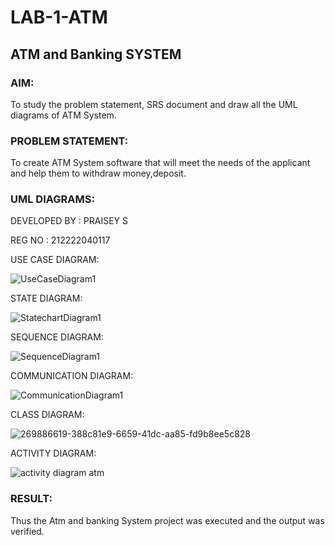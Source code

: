 # LAB-1-ATM
## ATM and Banking SYSTEM
### AIM: 
To study the problem statement, SRS document and draw all the UML diagrams of ATM
System.
### PROBLEM STATEMENT:
To create ATM System software that will meet the needs of the applicant and help them
to withdraw money,deposit.
### UML DIAGRAMS:

DEVELOPED BY : PRAISEY S

REG NO : 212222040117

USE CASE DIAGRAM:

![UseCaseDiagram1](https://github.com/PRAISEYSOLOMON/LAB-1-ATM/assets/119394259/411aff27-33ef-400a-8a5c-f6aa3ccc6459)

STATE DIAGRAM:

![StatechartDiagram1](https://github.com/PRAISEYSOLOMON/LAB-1-ATM/assets/119394259/03c4ef4a-956d-4f4d-ba45-ab680cea6b51)

SEQUENCE DIAGRAM:

![SequenceDiagram1](https://github.com/PRAISEYSOLOMON/LAB-1-ATM/assets/119394259/28a91a03-8ac3-444f-a4d6-4e4b645929b5)

COMMUNICATION DIAGRAM:

![CommunicationDiagram1](https://github.com/PRAISEYSOLOMON/LAB-1-ATM/assets/119394259/35abc75b-ef85-468e-8f65-3ccb2d8f37f6)

CLASS DIAGRAM:

![269886619-388c81e9-6659-41dc-aa85-fd9b8ee5c828](https://github.com/PRAISEYSOLOMON/LAB-1-ATM/assets/119394259/759effda-8c5d-4778-a4cf-2b10a960ecb2)

ACTIVITY DIAGRAM:

![activity diagram atm](https://github.com/PRAISEYSOLOMON/LAB-1-ATM/assets/119394259/a2483cb6-914f-4c4d-a237-d0a67f4cd36b)



### RESULT: 
Thus the Atm and banking System project was executed and the output was verified.
